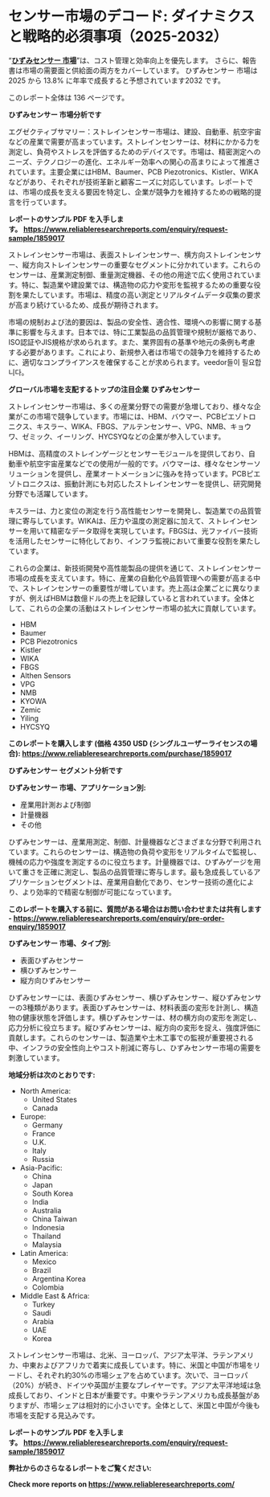 <p><h1>センサー市場のデコード: ダイナミクスと戦略的必須事項（2025-2032）</h1></p><p>&ldquo;<strong><a href="https://www.reliableresearchreports.com/strain-sensor-r1859017?utm_campaign=110&utm_medium=9&utm_source=Github&utm_content=ia&utm_term=26022025&utm_id=strain-sensor">ひずみセンサー 市場</a></strong>&rdquo;は、コスト管理と効率向上を優先します。 さらに、報告書は市場の需要面と供給面の両方をカバーしています。 ひずみセンサー 市場は 2025 から 13.8% に年率で成長すると予想されています2032 です。</p>
<p>このレポート全体は 136 ページです。</p>
<p><strong>ひずみセンサー 市場分析です</strong></p>
<p><p>エグゼクティブサマリー：ストレインセンサー市場は、建設、自動車、航空宇宙などの産業で需要が高まっています。ストレインセンサーは、材料にかかる力を測定し、負荷やストレスを評価するためのデバイスです。市場は、精密測定へのニーズ、テクノロジーの進化、エネルギー効率への関心の高まりによって推進されています。主要企業にはHBM、Baumer、PCB Piezotronics、Kistler、WIKAなどがあり、それぞれが技術革新と顧客ニーズに対応しています。レポートでは、市場の成長を支える要因を特定し、企業が競争力を維持するための戦略的提言を行っています。</p></p>
<p><strong>レポートのサンプル PDF を入手します。&nbsp;<a href="https://www.reliableresearchreports.com/enquiry/request-sample/1859017?utm_campaign=110&utm_medium=9&utm_source=Github&utm_content=ia&utm_term=26022025&utm_id=strain-sensor">https://www.reliableresearchreports.com/enquiry/request-sample/1859017</a></strong></p>
<p><p>ストレインセンサー市場は、表面ストレインセンサー、横方向ストレインセンサー、縦方向ストレインセンサーの重要なセグメントに分かれています。これらのセンサーは、産業測定制御、重量測定機器、その他の用途で広く使用されています。特に、製造業や建設業では、構造物の応力や変形を監視するための重要な役割を果たしています。市場は、精度の高い測定とリアルタイムデータ収集の要求が高まり続けているため、成長が期待されます。</p><p>市場の規制および法的要因は、製品の安全性、適合性、環境への影響に関する基準に影響を与えます。日本では、特に工業製品の品質管理や規制が厳格であり、ISO認証やJIS規格が求められます。また、業界固有の基準や地元の条例も考慮する必要があります。これにより、新規参入者は市場での競争力を維持するために、適切なコンプライアンスを確保することが求められます。veedor들이 필요합니다。</p></p>
<p><strong>グローバル市場を支配するトップの注目企業 ひずみセンサー</strong></p>
<p><p>ストレインセンサー市場は、多くの産業分野での需要が急増しており、様々な企業がこの市場で競争しています。市場には、HBM、バウマー、PCBピエゾトロニクス、キスラー、WIKA、FBGS、アルテンセンサー、VPG、NMB、キョウワ、ゼミック、イーリング、HYCSYQなどの企業が参入しています。</p><p>HBMは、高精度のストレインゲージとセンサーモジュールを提供しており、自動車や航空宇宙産業などでの使用が一般的です。バウマーは、様々なセンサーソリューションを提供し、産業オートメーションに強みを持っています。PCBピエゾトロニクスは、振動計測にも対応したストレインセンサーを提供し、研究開発分野でも活躍しています。</p><p>キスラーは、力と変位の測定を行う高性能センサーを開発し、製造業での品質管理に寄与しています。WIKAは、圧力や温度の測定器に加えて、ストレインセンサーを用いて精密なデータ取得を実現しています。FBGSは、光ファイバー技術を活用したセンサーに特化しており、インフラ監視において重要な役割を果たしています。</p><p>これらの企業は、新技術開発や高性能製品の提供を通じて、ストレインセンサー市場の成長を支えています。特に、産業の自動化や品質管理への需要が高まる中で、ストレインセンサーの重要性が増しています。売上高は企業ごとに異なりますが、例えばHBMは数億ドルの売上を記録していると言われています。全体として、これらの企業の活動はストレインセンサー市場の拡大に貢献しています。</p></p>
<p><ul><li>HBM</li><li>Baumer</li><li>PCB Piezotronics</li><li>Kistler</li><li>WIKA</li><li>FBGS</li><li>Althen Sensors</li><li>VPG</li><li>NMB</li><li>KYOWA</li><li>Zemic</li><li>Yiling</li><li>HYCSYQ</li></ul></p>
<p><strong>このレポートを購入します (価格 4350 USD (シングルユーザーライセンスの場合):&nbsp;<a href="https://www.reliableresearchreports.com/purchase/1859017?utm_campaign=110&utm_medium=9&utm_source=Github&utm_content=ia&utm_term=26022025&utm_id=strain-sensor">https://www.reliableresearchreports.com/purchase/1859017</a></strong></p>
<p><strong>ひずみセンサー セグメント分析です</strong></p>
<p><strong>ひずみセンサー 市場、アプリケーション別:</strong></p>
<p><ul><li>産業用計測および制御</li><li>計量機器</li><li>その他</li></ul></p>
<p><p>ひずみセンサーは、産業用測定、制御、計量機器などさまざまな分野で利用されています。これらのセンサーは、構造物の負荷や変形をリアルタイムで監視し、機械の応力や強度を測定するのに役立ちます。計量機器では、ひずみゲージを用いて重さを正確に測定し、製品の品質管理に寄与します。最も急成長しているアプリケーションセグメントは、産業用自動化であり、センサー技術の進化により、より効率的で精密な制御が可能になっています。</p></p>
<p><strong>このレポートを購入する前に、質問がある場合はお問い合わせまたは共有します - <a href="https://www.reliableresearchreports.com/enquiry/pre-order-enquiry/1859017?utm_campaign=110&utm_medium=9&utm_source=Github&utm_content=ia&utm_term=26022025&utm_id=strain-sensor">https://www.reliableresearchreports.com/enquiry/pre-order-enquiry/1859017</a></strong></p>
<p><strong>ひずみセンサー 市場、タイプ別:</strong></p>
<p><ul><li>表面ひずみセンサー</li><li>横ひずみセンサー</li><li>縦方向ひずみセンサー</li></ul></p>
<p><p>ひずみセンサーには、表面ひずみセンサー、横ひずみセンサー、縦ひずみセンサーの3種類があります。表面ひずみセンサーは、材料表面の変形を計測し、構造物の健康状態を評価します。横ひずみセンサーは、材の横方向の変形を測定し、応力分析に役立ちます。縦ひずみセンサーは、縦方向の変形を捉え、強度評価に貢献します。これらのセンサーは、製造業や土木工事での監視が重要視される中、インフラの安全性向上やコスト削減に寄与し、ひずみセンサー市場の需要を刺激しています。</p></p>
<p><strong>地域分析は次のとおりです:</strong></p>
<p><ul>
    <li>
        North America:
        <ul>
            <li>United States</li>
            <li>Canada</li>
        </ul>
    </li>
    <li>
        Europe:
        <ul>
            <li>Germany</li>
            <li>France</li>
            <li>U.K.</li>
            <li>Italy</li>
            <li>Russia</li>
        </ul>
    </li>
    <li>
        Asia-Pacific:
        <ul>
            <li>China</li>
            <li>Japan</li>
            <li>South Korea</li>
            <li>India</li>
            <li>Australia</li>
            <li>China Taiwan</li>
            <li>Indonesia</li>
            <li>Thailand</li>
            <li>Malaysia</li>
        </ul>
    </li>
    <li>
        Latin America:
        <ul>
            <li>Mexico</li>
            <li>Brazil</li>
            <li>Argentina Korea</li>
            <li>Colombia</li>
        </ul>
    </li>
    <li>
        Middle East & Africa:
        <ul>
            <li>Turkey</li>
            <li>Saudi</li>
            <li>Arabia</li>
            <li>UAE</li>
            <li>Korea</li>
        </ul>
    </li>
    </ul></p>
<p><p>ストレインセンサー市場は、北米、ヨーロッパ、アジア太平洋、ラテンアメリカ、中東およびアフリカで着実に成長しています。特に、米国と中国が市場をリードし、それぞれ約30%の市場シェアを占めています。次いで、ヨーロッパ（20%）が続き、ドイツや英国が主要なプレイヤーです。アジア太平洋地域は急成長しており、インドと日本が重要です。中東やラテンアメリカも成長基盤がありますが、市場シェアは相対的に小さいです。全体として、米国と中国が今後も市場を支配する見込みです。</p></p>
<p><strong>レポートのサンプル PDF を入手します。&nbsp;<a href="https://www.reliableresearchreports.com/enquiry/request-sample/1859017?utm_campaign=110&utm_medium=9&utm_source=Github&utm_content=ia&utm_term=26022025&utm_id=strain-sensor">https://www.reliableresearchreports.com/enquiry/request-sample/1859017</a></strong></p>
<p><strong></strong></p>
<p><strong></strong></p>
<p><strong></strong></p>
<p><strong></strong></p>
<p><strong>弊社からのさらなるレポートをご覧ください:</strong></p>
<p><strong>Check more reports on <a href="https://www.reliableresearchreports.com/?utm_campaign=110&utm_medium=9&utm_source=Github&utm_content=ia&utm_term=26022025&utm_id=strain-sensor">https://www.reliableresearchreports.com/</a></strong></p>